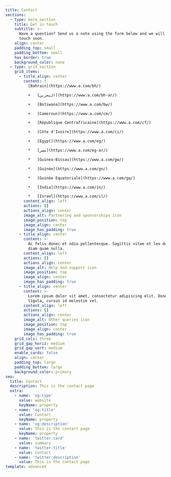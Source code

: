 ```yaml
---
title: Contact
sections:
  - type: hero_section
    title: Get in touch
    subtitle: >-
      Have a question? Send us a note using the form below and we will be in
      touch soon.
    align: center
    padding_top: small
    padding_bottom: small
    has_border: true
    background_color: none
  - type: grid_section
    grid_items:
      - title_align: center
        content: |
          [Bahrain](https://www.a.com/bh/)

          +   [البحرين](https://www.a.com/bh-ar/)

          +   [Botswana](https://www.a.com/bw/)

          +   [Cameroun](https://www.a.com/cm/)

          +   [République Centrafricaine](https://www.a.com/cf/)

          +   [Côte d'Ivoire](https://www.a.com/ci/)

          +   [Egypt](https://www.a.com/eg/)

          *   [مصر](https://www.a.com/eg-ar/)

          *   [Guinea-Bissau](https://www.a.com/gw/)

          *   [Guinée](https://www.a.com/gn/)

          *   [Guinée Equatoriale](https://www.a.com/gq/)

          *   [India](https://www.a.com/in/)

          *   [Israel](https://www.a.com/il/)
        content_align: left
        actions: []
        actions_align: center
        image_alt: Partnering and sponsorships icon
        image_position: top
        image_align: center
        image_has_padding: true
      - title_align: center
        content: >-
          Ac felis donec et odio pellentesque. Sagittis vitae et leo duis ut
          diam quam nulla.
        content_align: left
        actions: []
        actions_align: center
        image_alt: Help and support icon
        image_position: top
        image_align: center
        image_has_padding: true
      - title_align: center
        content: >-
          Lorem ipsum dolor sit amet, consectetur adipiscing elit. Donec nisl
          ligula, cursus id molestie vel.
        content_align: left
        actions: []
        actions_align: center
        image_alt: Other queries icon
        image_position: top
        image_align: center
        image_has_padding: true
    grid_cols: three
    grid_gap_horiz: medium
    grid_gap_vert: medium
    enable_cards: false
    align: center
    padding_top: large
    padding_bottom: large
    background_color: primary
seo:
  title: Contact
  description: This is the contact page
  extra:
    - name: 'og:type'
      value: website
      keyName: property
    - name: 'og:title'
      value: Contact
      keyName: property
    - name: 'og:description'
      value: This is the contact page
      keyName: property
    - name: 'twitter:card'
      value: summary
    - name: 'twitter:title'
      value: Contact
    - name: 'twitter:description'
      value: This is the contact page
template: advanced
---
```

